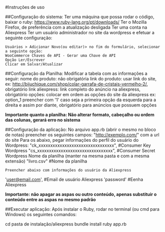 #Instruções de uso

##Configuração do sistema:
Ter uma máquina que possa rodar o código, baixar o ruby: https://www.ruby-lang.org/pt/downloads/
Ter o Mozilla Firefox, de preferência com a atualização desligada
Ter uma conta na Aliexpress
Ter um usuário administrador no site da wordpress e efetuar a seguinte configuração:

	Usuários > Adicionar Novo(ou editar)> no fim do formulário, selecionar a seguinte opção:
	WooCommerce Chaves de API - Gerar uma Chave de API
	Opção Ler/Escrever
	Clicar em Salvar/Atualizar

##Configuração da Planilha:
Modificar a tabela com as informações a seguir:
nome do produto: não obrigatória
link do produto: usar link do site, ex: http://bijuchique.com/shop/colar-garrafa-de-cristais-vermelho-2/, obrigatório
link aliexpress: link completo do anúncio na aliexpress, obrigatório
opções: colocar em ordem as opções do site da aliexpress ex: option_1 preencher com '1' caso seja a primeira opção da esquerda para a direita e assim por diante, obrigatório para anúncios que possuem opções

**Importante quanto a planilha: Não alterar formato, cabeçalho ou ordem das colunas, gerará erro no sistema**

##Configuração da aplicação:
No arquivo app.rb (abrir o mesmo no bloco de notas)
preencher os seguintes campos:
  "http://exemplo.com/" com a url do site
	Para os abaixo, pegar informações do perfil do usuário do Wordpress:
  "ck_xxxxxxxxxxxxxxxxxxxxxxxxxxxxxxxx", #Consumer Key Wordpress
  "cs_xxxxxxxxxxxxxxxxxxxxxxxxxxxxxxxx", #Consumer Secret Wordpress
	Nome da planilha (manter na mesma pasta e com a mesma extensão)
  "livro.csv" #Nome da planilha

	Preencher abaixo com informações do usuário da Aliexpress
  'user@email.com', #Email de usuário Aliexpress
  'password' #Eenha Aliexpress

**Importante: não apagar as aspas ou outro conteúdo, apenas substituir o conteúdo entre as aspas no mesmo padrão**

##Executar aplicação:
Após instalar o Ruby, rodar no terminal (ou cmd para Windows) os seguintes comandos:

  cd pasta de instalação/aliexpress
  bundle install
  ruby app.rb

